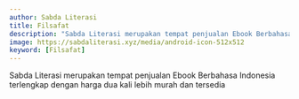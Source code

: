```yaml
---
author: Sabda Literasi
title: Filsafat
description: "Sabda Literasi merupakan tempat penjualan Ebook Berbahasa Indonesia terlengkap dengan harga dua kali lebih murah dan tersedia dalam bentuk PDF."
image: https://sabdaliterasi.xyz/media/android-icon-512x512
keyword: [Filsafat]
---
```

<noscript>Sabda Literasi merupakan tempat penjualan Ebook Berbahasa Indonesia terlengkap dengan harga dua kali lebih murah dan tersedia</noscript> 

